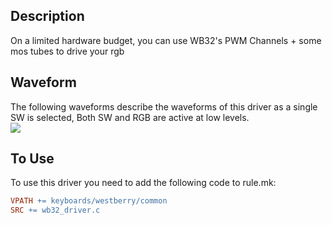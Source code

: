 ## Description
On a limited hardware budget, you can use WB32's PWM Channels + some mos tubes to drive your rgb 

## Waveform
The following waveforms describe the waveforms of this driver as a single SW is selected, Both SW and RGB are active at low levels.  
<img src="https://svg.wavedrom.com/{ signal: [{ name: 'SW1', wave: 'hL....H|L....H.',period: 1 },{ name: 'PWM CH1', wave: 'hl..h..|l...h..',period: 1 },{ name: 'PWM CH2', wave: 'hl.h...|l..h...',period: 1 },{ name: 'PWM CH3', wave: 'hl...h.|l...h..',period: 1 }]}"/>

## To Use
To use this driver you need to add the following code to rule.mk:
```makefile
VPATH += keyboards/westberry/common
SRC += wb32_driver.c
```

